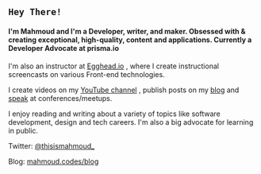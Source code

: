 ## `Hey There!`

#### I'm Mahmoud and I'm a Developer, writer, and maker. Obsessed with & creating exceptional, high-quality, content and applications. Currently a Developer Advocate at prisma.io

I'm also an instructor at [Egghead.io](https://egghead.io/instructors/mahmoud-abdelwahab) , where I create instructional screencasts on various Front-end technologies.

I create videos on my [YouTube channel](https://www.youtube.com/MahmoudAbdelwahab) , publish posts on my [blog](https://mahmoud.codes/blog) and [speak](https://mahmoud.codes/talks) at conferences/meetups.

I enjoy reading and writing about a variety of topics like software development, design and tech careers. I'm also a big advocate for learning in public.

Twitter: [@thisismahmoud_](https://twitter.com/thisismahmoud_)

Blog: [mahmoud.codes/blog](https://mahmoud.codes/blog)

<br/>



